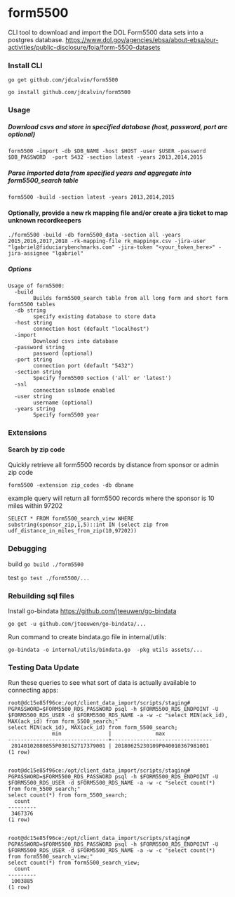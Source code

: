 # form5500
CLI tool to download and import the DOL Form5500 data sets into a postgres database.
https://www.dol.gov/agencies/ebsa/about-ebsa/our-activities/public-disclosure/foia/form-5500-datasets

### Install CLI
`go get github.com/jdcalvin/form5500`

`go install github.com/jdcalvin/form5500`

### Usage
##### Download csvs and store in specified database (host, password, port are optional)

  `form5500 -import -db $DB_NAME -host $HOST -user $USER -password $DB_PASSWORD  -port 5432 -section latest -years 2013,2014,2015`

##### Parse imported data from specified years and aggregate into form5500_search table
  `form5500 -build -section latest -years 2013,2014,2015`

#### Optionally, provide a new rk mapping file and/or create a jira ticket to map unknown recordkeepers
  `./form5500 -build -db form5500_data -section all -years 2015,2016,2017,2018 -rk-mapping-file rk_mappingx.csv -jira-user "lgabriel@fiduciarybenchmarks.com" -jira-token "<your_token_here>" -jira-assignee "lgabriel"`

##### Options
```
Usage of form5500:
  -build
    	Builds form5500_search table from all long form and short form form5500 tables
  -db string
    	specify existing database to store data
  -host string
    	connection host (default "localhost")
  -import
    	Download csvs into database
  -password string
    	password (optional)
  -port string
    	connection port (default "5432")
  -section string
    	Specify form5500 section ('all' or 'latest')
  -ssl
    	connection sslmode enabled
  -user string
    	username (optional)
  -years string
    	Specify form5500 year
  ```

### Extensions
#### Search by zip code
Quickly retrieve all form5500 records by distance from sponsor or admin zip code

`form5500 -extension zip_codes -db dbname`

example query will return all form5500 records where the sponsor is 10 miles within 97202
```
SELECT * FROM form5500_search_view WHERE substring(sponsor_zip,1,5)::int IN (select zip from udf_distance_in_miles_from_zip(10,97202))
```

### Debugging
build `go build ./form5500`

test `go test ./form5500/...`

### Rebuilding sql files
Install go-bindata https://github.com/jteeuwen/go-bindata

`go get -u github.com/jteeuwen/go-bindata/...`

Run command to create bindata.go file in internal/utils:

`go-bindata -o internal/utils/bindata.go  -pkg utils assets/...`

### Testing Data Update

Run these queries to see what sort of data is actually available to connecting apps:

```
root@dc15e85f96ce:/opt/client_data_import/scripts/staging# PGPASSWORD=$FORM5500_RDS_PASSWORD psql -h $FORM5500_RDS_ENDPOINT -U $FORM5500_RDS_USER -d $FORM5500_RDS_NAME -a -w -c "select MIN(ack_id), MAX(ack_id) from form_5500_search;"
select MIN(ack_id), MAX(ack_id) from form_5500_search;
              min               |              max
--------------------------------+--------------------------------
 20140102080855P030152717379001 | 20180625230109P040010367981001
(1 row)


root@dc15e85f96ce:/opt/client_data_import/scripts/staging# PGPASSWORD=$FORM5500_RDS_PASSWORD psql -h $FORM5500_RDS_ENDPOINT -U $FORM5500_RDS_USER -d $FORM5500_RDS_NAME -a -w -c "select count(*) from form_5500_search;"
select count(*) from form_5500_search;
  count
---------
 3467376
(1 row)


root@dc15e85f96ce:/opt/client_data_import/scripts/staging# PGPASSWORD=$FORM5500_RDS_PASSWORD psql -h $FORM5500_RDS_ENDPOINT -U $FORM5500_RDS_USER -d $FORM5500_RDS_NAME -a -w -c "select count(*) from form5500_search_view;"
select count(*) from form5500_search_view;
  count
---------
 1003885
(1 row)
```
